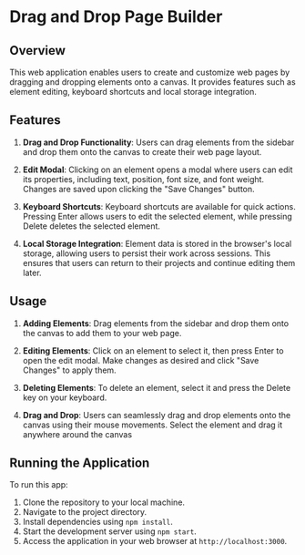 # Drag and Drop Page Builder

## Overview

This web application enables users to create and customize web pages by dragging and dropping elements onto a canvas. It provides features such as element editing, keyboard shortcuts and local storage integration.

## Features

1. **Drag and Drop Functionality**: Users can drag elements from the sidebar and drop them onto the canvas to create their web page layout.

2. **Edit Modal**: Clicking on an element opens a modal where users can edit its properties, including text, position, font size, and font weight. Changes are saved upon clicking the "Save Changes" button.

3. **Keyboard Shortcuts**: Keyboard shortcuts are available for quick actions. Pressing Enter allows users to edit the selected element, while pressing Delete deletes the selected element.

4. **Local Storage Integration**: Element data is stored in the browser's local storage, allowing users to persist their work across sessions. This ensures that users can return to their projects and continue editing them later.

## Usage

1. **Adding Elements**: Drag elements from the sidebar and drop them onto the canvas to add them to your web page.

2. **Editing Elements**: Click on an element to select it, then press Enter to open the edit modal. Make changes as desired and click "Save Changes" to apply them.

3. **Deleting Elements**: To delete an element, select it and press the Delete key on your keyboard.

4. **Drag and Drop**:  Users can seamlessly drag and drop elements onto the canvas using their mouse movements. Select the element and drag it anywhere around the canvas

## Running the Application

To run this app:

1. Clone the repository to your local machine.
2. Navigate to the project directory.
3. Install dependencies using `npm install`.
4. Start the development server using `npm start`.
5. Access the application in your web browser at `http://localhost:3000`.

